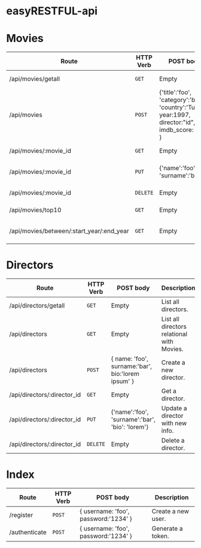 # easyRESTFUL-api


# Movies

| Route | HTTP Verb	 | POST body	 | Description	 |
| --- | --- | --- | --- |
| /api/movies/getall | `GET` | Empty | List all movies. |
| /api/movies | `POST` | {'title':'foo', 'category':'bar', 'country':'Turkey', year:1997, director:"id", imdb_score: 10.0 } | Create a new movie. |
| /api/movies/:movie_id | `GET` | Empty | Get a movie. |
| /api/movies/:movie_id | `PUT` | {'name':'foo', 'surname':'bar'} | Update a movie with new info. |
| /api/movies/:movie_id | `DELETE` | Empty | Delete a movie. |
| /api/movies/top10 | `GET` | Empty | Get the top 10 movies. |
| /api/movies/between/:start_year/:end_year | `GET` | Empty | Movies between two dates. |

# Directors

| Route | HTTP Verb	 | POST body	 | Description	 |
| --- | --- | --- | --- |
| /api/directors/getall | `GET` | Empty | List all directors. |
| /api/directors | `GET` | Empty | List all directors relational with Movies. |
| /api/directors | `POST` | { name: 'foo', surname:'bar', bio:'lorem ipsum' } | Create a new director. |
| /api/directors/:director_id | `GET` | Empty | Get a director. |
| /api/directors/:director_id | `PUT` | {'name':'foo', 'surname':'bar', 'bio': 'lorem'} | Update a director with new info. |
| /api/directors/:director_id | `DELETE` | Empty | Delete a director. |

# Index

| Route | HTTP Verb	 | POST body	 | Description	 |
| --- | --- | --- | --- |
| /register | `POST` | { username: 'foo', password:'1234' } | Create a new user. |
| /authenticate | `POST` | { username: 'foo', password:'1234' } | Generate a token. |
